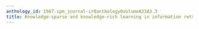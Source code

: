 ```yaml
---
anthology_id: 1987.ipm_journal-ir0anthology0volumeA23A3.3
title: Knowledge-sparse and knowledge-rich learning in information retrieval
---
```

